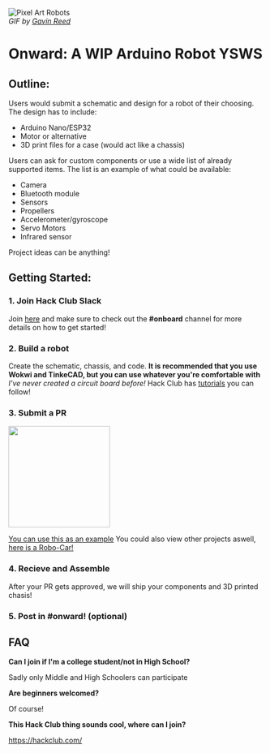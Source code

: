 ![Pixel Art Robots](https://cloud-56bfc2y63-hack-club-bot.vercel.app/0pixel_art_robots_gif_by_gavin_reed.gif)  
*GIF by [Gavin Reed](https://giphy.com/gifs/pixel-art-robots-gamedev-xTiTnlfW3b5pmlYzBe)*

# **Onward: A WIP Arduino Robot YSWS**

## **Outline:**

Users would submit a schematic and design for a robot of their choosing. The design has to include:

- Arduino Nano/ESP32
- Motor or alternative
- 3D print files for a case (would act like a chassis)

Users can ask for custom components or use a wide list of already supported items. The list is an example of what could be available:

- Camera
- Bluetooth module
- Sensors
- Propellers
- Accelerometer/gyroscope
- Servo Motors
- Infrared sensor

Project ideas can be anything!

## **Getting Started:**

### **1. Join Hack Club Slack**
Join [here](https://hackclub.com/) and make sure to check out the **#onboard** channel for more details on how to get started!

### **2. Build a robot**
Create the schematic, chassis, and code.
**It is recommended that you use Wokwi and TinkeCAD, but you can use whatever you're comfortable with**
*I've never created a circuit board before!*
Hack Club has [tutorials](https://jams.hackclub.com/tag/pcb) you can follow! 


### **3. Submit a PR**

<a href="https://www.youtube.com/watch?v=Bh3dm81X_zs">
  <img src="https://img.youtube.com/vi/Bh3dm81X_zs/maxresdefault.jpg" width="200"/>
</a>

[You can use this as an example](projects/example/)
You could also view other projects aswell, [here is a Robo-Car!](projects/Robocar%20-%20Hussein/)

### **4. Recieve and Assemble**
After your PR gets approved, we will ship your components and 3D printed chasis!

### **5. Post in #onward! (optional)**

## **FAQ**
**Can I join if I'm a college student/not in High School?**

Sadly only Middle and High Schoolers can participate

**Are beginners welcomed?**

Of course!

**This Hack Club thing sounds cool, where can I join?**

https://hackclub.com/